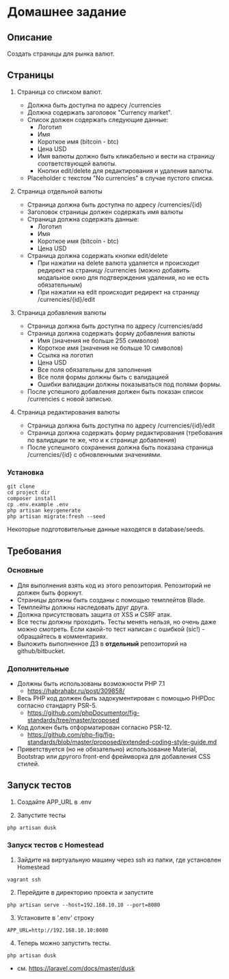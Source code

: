 # Домашнее задание

## Описание
Создать страницы для рынка валют.

## Страницы

1. Страница со списком валют.
    - Должна быть доступна по адресу /сurrencies
    - Должна содержать заголовок "Currency market".
    - Список должен содержать следующие данные:
        - Логотип
        - Имя
        - Короткое имя (bitcoin - btc)
        - Цена USD
        - Имя валюты должно быть кликабельно и вести на страницу соответствующей валюты.
        - Кнопки edit/delete для редактирования и удаления валюты.
    - Placeholder с текстом "No currencies" в случае пустого списка.

2. Страница отдельной валюты
    - Страница должна быть доступна по адресу /сurrencies/{id}
    - Заголовок страницы должен содержать имя валюты
    - Страница должна содержать данные:
        - Логотип
        - Имя
        - Короткое имя (bitcoin - btc)
        - Цена USD
    - Страница должна содержать кнопки edit/delete
        - При нажатии на delete валюта удаляется и происходит редирект на страницу /currencies (можно добавить модальное окно для подтверждения удаления, но не есть обязательным)
        - При нажатии на edit происходит редирект на страницу /currencies/{id}/edit  
    
3. Страница добавления валюты
    - Страница должна быть доступна по адресу /currencies/add
    - Страница должна содержать форму добавления валюты
        - Имя (значения не больше 255 символов)
        - Короткое имя (значения не больше 10 символов)
        - Ссылка на логотип
        - Цена USD
        - Все поля обязательны для заполнения
        - Все поля формы должны быть с валидацией
        - Ошибки валидации должны показываться под полями формы.
    - После успешного добавления должен быть показан список /currencies с новой записью.        

4. Страница редактирования валюты
    - Страница должна быть доступна по адресу /currencies/{id}/edit
    - Страница должна содержать форму редактирования (требования по валидации те же, что и к странице добавления)
    - После успешного сохранения должна быть показана страница /currencies/{id} с обновленными значениями.

### Установка

```
git clone
cd project dir
composer install
cp .env.example .env
php artisan key:generate
php artisan migrate:fresh --seed
```

Некоторые подготовительные данные находятся в database/seeds.

## Требования

### Основные
- Для выполнения взять код из этого репозитория. Репозиторий не должен быть форкнут.
- Страницы должны быть созданы с помощью темплейтов Blade.
- Темплейты должны наследовать друг друга.
- Должна присутствовать защита от XSS и CSRF атак.
- Все тесты должны проходить. Тесты менять нельзя, но очень даже можно смотреть. 
Если какой-то тест написан с ошибкой (sic!) - обращайтесь в комментариях.
- Выложить выполненное ДЗ в **отдельный** репозиторий на github/bitbucket.

### Дополнительные
- Должны быть использованы возможности PHP 7.1
    - https://habrahabr.ru/post/309858/
- Весь PHP код должен быть задокументирован с помощью PHPDoc согласно стандарту PSR-5.
    - https://github.com/phpDocumentor/fig-standards/tree/master/proposed
- Код должен быть отформатирован согласно PSR-12.
    - https://github.com/php-fig/fig-standards/blob/master/proposed/extended-coding-style-guide.md
- Приветствуется (но не обязательно) использование Material, Bootstrap или другого front-end фреймворка для добавления CSS стилей.

## Запуск тестов

1. Создайте APP_URL в .env

2. Запустите тесты
```
php artisan dusk
```

### Запуск тестов c Homestead

1. Зайдите на виртуальную машину через ssh из папки, где установлен Homestead
```
vagrant ssh
```

2. Перейдите в директорию проекта и запустите
```
php artisan serve --host=192.168.10.10 --port=8080
```

3. Установите в '.env' строку
```
APP_URL=http://192.168.10.10:8080
```

4. Теперь можно запустить тесты.
```
php artisan dusk
```

- см. https://laravel.com/docs/master/dusk